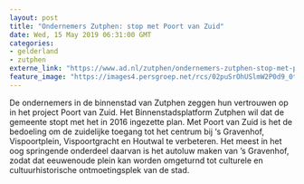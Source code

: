 ```yaml
---
layout: post
title: "Ondernemers Zutphen: stop met Poort van Zuid"
date: Wed, 15 May 2019 06:31:00 GMT
categories: 
- gelderland 
- zutphen 
externe_link: "https://www.ad.nl/zutphen/ondernemers-zutphen-stop-met-poort-van-zuid~afc9814a/"
feature_image: "https://images4.persgroep.net/rcs/02puSrOhUSlmW2P0d9_0t8yXgMs/diocontent/146792923/_fitwidth/400/?appId=21791a8992982cd8da851550a453bd7f&quality=0.7"
---
```


De ondernemers in de binnenstad van Zutphen zeggen hun vertrouwen op in het project Poort van Zuid. Het Binnenstadsplatform Zutphen wil dat de gemeente stopt met het in 2016 ingezette plan. Met Poort van Zuid is het de bedoeling om de zuidelijke toegang tot het centrum bij ‘s Gravenhof, Vispoortplein, Vispoortgracht en Houtwal te verbeteren. Het meest in het oog springende onderdeel daarvan is het autoluw maken van ’s Gravenhof, zodat dat eeuwenoude plein kan worden omgeturnd tot culturele en cultuurhistorische ontmoetingsplek van de stad.
